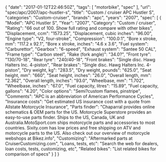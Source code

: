 {
    "date": "2017-01-12T22:46:50Z",
    "tags": [
        "motorbike",
        "spec"
    ],
    "url": "spec\/apc\/2007\/apc-hustler-s",
    "title": "Custom \/ cruiser APC Hustler S",
    "categories": "Custom-cruiser",
    "brands": "apc",
    "years": "2007",
    "spec": [
        {
            "Model": "APC Hustler S",
            "Year": "2007",
            "Category": "Custom \/ cruiser",
            "Rating": "66 out of 100. Show full rating and compare with other bikes",
            "Displacement, ccm": "1573.25",
            "Displacement, cubic inches": "96.00",
            "Engine type": "V2, four-stroke",
            "Compression": "100.0:1",
            "Bore x stroke, mm": "117.2 x 92.1",
            "Bore x stroke, inches": "4.6 x 3.6",
            "Fuel system": "Carburettor",
            "Gearbox": "6-speed",
            "Exhaust system": "Santee 50 CAL",
            "Frame type": "Carbon steel",
            "Rake (fork angle)": "34.0?",
            "Front tyre": "130\/70-18",
            "Rear tyre": "240\/40-18",
            "Front brakes": "Single disc. Hawg Halters Inc. 4-piston",
            "Rear brakes": "Single disc. Hawg Halters Inc. 4-piston",
            "Dry weight, kg": "283.5",
            "Dry weight, pounds": "625.0",
            "Seat height, mm": "660",
            "Seat height, inches": "26.0",
            "Overall length, mm": "2.362",
            "Overall length, inches": "93.0",
            "Wheelbase, mm": "1.702",
            "Wheelbase, inches": "67.0",
            "Fuel capacity, litres": "15.89",
            "Fuel capacity, gallons": "4.20",
            "Color options": "Semi?custom flames, pinstripe",
            "Comments": "APC is an abbreviation of American Performance Cycles",
            "Insurance costs": "Get estimated US insurance cost with a quote from Allstate Motorcycle Insurance",
            "Parts finder": "Chaparral provides online schematics & OEM parts for the US.   Motorcycle Superstore provides an easy-to-use parts finder. Ships to the US, Canada, UK and Australia.MotoSport.com ships motorcycle parts and accessories to most countries.    Sixity.com has low prices and free shipping on ATV and motorcycle parts to the US. Also check out our overview of motorcycle webshops at Bikez.info",
            "Customizing": "Aftermarked parts at CruiserCustomizing.com",
            "Loans, tests, etc": "Search the web for dealers, loan costs, tests, customizing, etc",
            "Related bikes": "List related bikes for comparison of specs"
        }
    ]
}